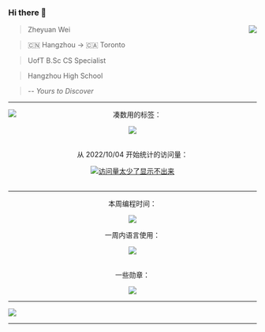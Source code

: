 ### Hi there 👋

<!--
**JANERUBBISHTOEAT/JANERUBBISHTOEAT** is a ✨ _special_ ✨ repository because its `README.md` (this file) appears on your GitHub profile.

Here are some ideas to get you started:

- 🔭 I’m currently working on ...
- 🌱 I’m currently learning ...
- 👯 I’m looking to collaborate on ...
- 🤔 I’m looking for help with ...
- 💬 Ask me about ...
- 📫 How to reach me: ...
- 😄 Pronouns: ...
- ⚡ Fun fact: ...
-->

<a href="https://github.com/JANERUBBISHTOEAT">
  <img align="right" src="https://github-readme-stats-azmiao.vercel.app/api?username=JANERUBBISHTOEAT&count_private=true&show_icons=true&bg_color=30,e96443,904e95&title_color=fff&text_color=fff&icon_color=ef8539" />
</a>

> Zheyuan Wei

> 🇨🇳 Hangzhou -> 🇨🇦 Toronto

> UofT B.Sc CS Specialist

> Hangzhou High School

> *-- Yours to Discover*

---

<div align="center">
  <div>
    <a href="https://github.com/JANERUBBISHTOEAT">
      <img align="left" src="https://streak-stats.demolab.com/?user=JANERUBBISHTOEAT&theme=vue&count_private=true" />
    </a>
    <p>凑数用的标签：</p>
    <img src="https://img.shields.io/badge/dynamic/json?color=41b883&label=GitHub&query=%24.data.totalSubs&suffix=followers&url=https%3A%2F%2Fapi.spencerwoo.com%2Fsubstats%2F%3Fsource%3Dgithub%26queryKey%3DJANERUBBISHTOEAT" />
    <br/>
    <br/>
    <p>从 2022/10/04 开始统计的访问量：</p>
    <a href="https://github.com/JANERUBBISHTOEAT">
      <img src="https://visitor-badge.glitch.me/badge?page_id=JANERUBBISHTOEAT.visitor-badge&left_text=My%20Page%20Visitors" alt="访问量太少了显示不出来"/>
    </a>
  </div>
</div>
  
<br/>

---

<div align="center">

  <div>
    <p>本周编程时间：</p>
    <img src="https://github-readme-stats.vercel.app/api/wakatime?username=JANERUBBISHTOEAT&layout=compact" />
    <p>一周内语言使用：</p>
    <a href="https://github.com/JANERUBBISHTOEAT"><img src="https://wakatime.com/share/@JANERUBBISHTOEAT/c5013d43-d596-461b-b2b5-1cb8ed29b428.png" /></a>
  </div>
  <br/>
  <div>
    <p>一些勋章：</p>
    <img src="https://github-profile-trophy.vercel.app/?username=JANERUBBISHTOEAT&theme=flat&no-frame=true&margin-w=30&count_private=true" />
  </div>
</div>

---

<div>
  <a href="https://github.com/JANERUBBISHTOEAT">
    <img src="https://github-readme-activity-graph.cyclic.app/graph?username=JANERUBBISHTOEAT&theme=minimal" />
  </a>
  
</div>

---
